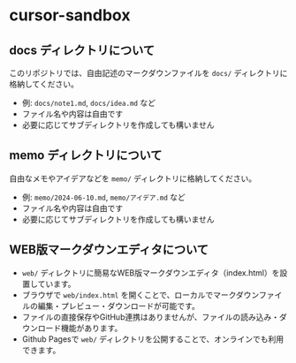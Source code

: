 # cursor-sandbox

## docs ディレクトリについて

このリポジトリでは、自由記述のマークダウンファイルを `docs/` ディレクトリに格納してください。

- 例: `docs/note1.md`, `docs/idea.md` など
- ファイル名や内容は自由です
- 必要に応じてサブディレクトリを作成しても構いません

## memo ディレクトリについて

自由なメモやアイデアなどを `memo/` ディレクトリに格納してください。

- 例: `memo/2024-06-10.md`, `memo/アイデア.md` など
- ファイル名や内容は自由です
- 必要に応じてサブディレクトリを作成しても構いません

## WEB版マークダウンエディタについて

- `web/` ディレクトリに簡易なWEB版マークダウンエディタ（index.html）を設置しています。
- ブラウザで `web/index.html` を開くことで、ローカルでマークダウンファイルの編集・プレビュー・ダウンロードが可能です。
- ファイルの直接保存やGitHub連携はありませんが、ファイルの読み込み・ダウンロード機能があります。
- Github Pagesで `web/` ディレクトリを公開することで、オンラインでも利用できます。
